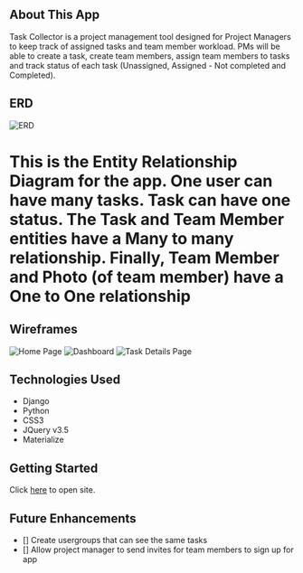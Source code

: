 ## About This App
Task Collector is a project management tool designed for Project Managers to keep track of assigned tasks and team member workload.  PMs will be able to create a task, create team members, assign team members to tasks and track status of each task (Unassigned, Assigned - Not completed and Completed).
 
## ERD
![ERD](./static/images/TaskCollectorERD.png)
# This is the Entity Relationship Diagram for the app.  One user can have many tasks.  Task can have one status.  The Task and Team Member entities have a Many to many relationship.  Finally, Team Member and Photo (of team member) have a One to One relationship

## Wireframes
![Home Page](./static/images/TC_homepage.png)
![Dashboard](./static/images/TC_dashboard.png)
![Task Details Page](./static/images/TC_details.png)
 

## Technologies Used
* Django
* Python
* CSS3  
* JQuery v3.5  
* Materialize  
 

## Getting Started
Click [here](https://taskcollector.herokuapp.com/) to open site. 
 

## Future Enhancements
- [] Create usergroups that can see the same tasks
- [] Allow project manager to send invites for team members to sign up for app
 
 
